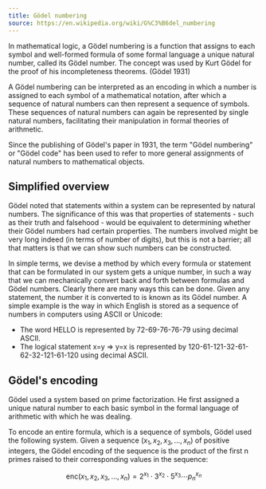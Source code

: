 ```yaml
---
title: Gödel numbering
source: https://en.wikipedia.org/wiki/G%C3%B6del_numbering
---
```


In mathematical logic, a Gödel numbering is a function that assigns to
each symbol and well-formed formula of some formal language a unique
natural number, called its Gödel number. The concept was used by Kurt
Gödel for the proof of his incompleteness theorems. (Gödel 1931)

A Gödel numbering can be interpreted as an encoding in which a number
is assigned to each symbol of a mathematical notation, after which a
sequence of natural numbers can then represent a sequence of
symbols. These sequences of natural numbers can again be represented
by single natural numbers, facilitating their manipulation in formal
theories of arithmetic.

Since the publishing of Gödel's paper in 1931, the term "Gödel
numbering" or "Gödel code" has been used to refer to more general
assignments of natural numbers to mathematical objects.

## Simplified overview

Gödel noted that statements within a system can be represented by
natural numbers. The significance of this was that properties of
statements - such as their truth and falsehood - would be equivalent
to determining whether their Gödel numbers had certain properties. The
numbers involved might be very long indeed (in terms of number of
digits), but this is not a barrier; all that matters is that we can
show such numbers can be constructed.

In simple terms, we devise a method by which every formula or
statement that can be formulated in our system gets a unique number,
in such a way that we can mechanically convert back and forth between
formulas and Gödel numbers. Clearly there are many ways this can be
done. Given any statement, the number it is converted to is known as
its Gödel number. A simple example is the way in which English is
stored as a sequence of numbers in computers using ASCII or Unicode:

- The word HELLO is represented by 72-69-76-76-79 using decimal ASCII.
- The logical statement x=y => y=x is represented by
  120-61-121-32-61-62-32-121-61-120 using decimal ASCII.

## Gödel's encoding

Gödel used a system based on prime factorization. He first assigned a
unique natural number to each basic symbol in the formal language of
arithmetic with which he was dealing. 

To encode an entire formula, which is a sequence of symbols, Gödel
used the following system. Given a sequence $(x_1,x_2,x_3,...,x_n)$ of
positive integers, the Gödel encoding of the sequence is the product
of the first n primes raised to their corresponding values in the
sequence:

$$\mathrm {enc} (x_{1},x_{2},x_{3},\dots ,x_{n})=2^{x_{1}}\cdot
3^{x_{2}}\cdot 5^{x_{3}}\cdots p_{n}^{x_{n}}$$
